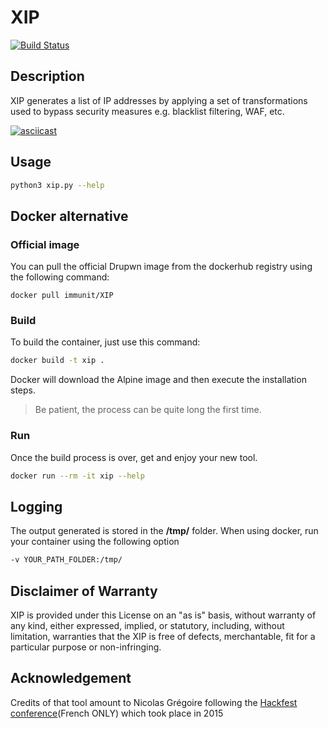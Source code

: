 # XIP

[![Build Status](https://travis-ci.org/immunIT/XIP.svg?branch=master)](https://travis-ci.org/immunIT/XIP)

## Description

XIP generates a list of IP addresses by applying a set of transformations used to bypass security measures e.g. blacklist filtering, WAF, etc.

[![asciicast](https://asciinema.org/a/bQ51BOhJcFMM9glz9Sky7FExm.png)](https://asciinema.org/a/bQ51BOhJcFMM9glz9Sky7FExm)

## Usage

```bash
python3 xip.py --help
```

## Docker alternative

### Official image

You can pull the official Drupwn image from the dockerhub registry using the following command:

```
docker pull immunit/XIP
```

### Build

To build the container, just use this command:

```bash
docker build -t xip .
```

Docker will download the Alpine image and then execute the installation steps.

> Be patient, the process can be quite long the first time.

### Run

Once the build process is over, get and enjoy your new tool.

```bash
docker run --rm -it xip --help
```

## Logging

The output generated is stored in the **/tmp/** folder.
When using docker, run your container using the following option

```bash
-v YOUR_PATH_FOLDER:/tmp/
```

## Disclaimer of Warranty

XIP is provided under this License on an "as is" basis, without warranty of any kind, either expressed, implied, or statutory, including, without limitation, warranties that the XIP is free of defects, merchantable, fit for a particular purpose or non-infringing.

## Acknowledgement

Credits of that tool amount to Nicolas Grégoire following the [Hackfest conference](https://youtu.be/TrBUrVDlc20?t=22m57s
)(French ONLY) which took place in 2015
